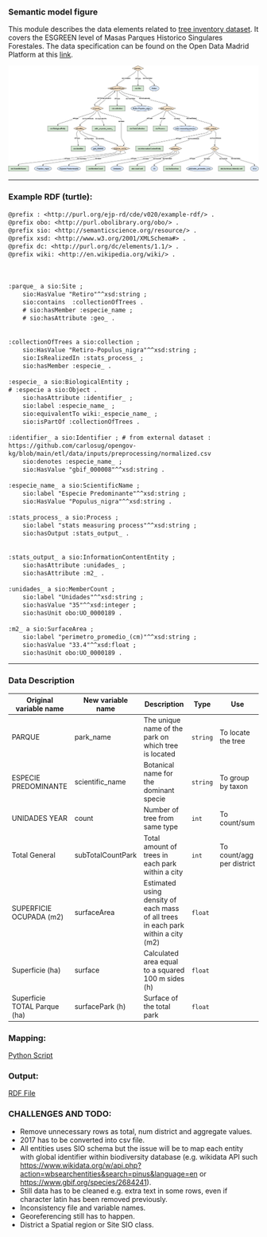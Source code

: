 ### Semantic model figure

This module describes the data elements related to [tree inventory dataset](https://github.com/carlosug/opengov-kg/blob/main/etl/data/inputs/preprocessing). It covers the ESGREEN level of Masas Parques Historico Singulares Forestales. The data specification can be found on the Open Data Madrid Platform at this [link](https://datos.madrid.es/FWProjects/egob/Catalogo/MedioAmbiente/ZonasVerdes/ficheros/Estructura_DS_Masas.pdf).


<p align="center">
    <a href="../images/arbolado_5.png" target="_blank">
        <img src="../images/arbolado_5.png">
    </a>
</p>

***

### Example RDF (turtle):

```ttl
@prefix : <http://purl.org/ejp-rd/cde/v020/example-rdf/> .
@prefix obo: <http://purl.obolibrary.org/obo/> . 
@prefix sio: <http://semanticscience.org/resource/> .
@prefix xsd: <http://www.w3.org/2001/XMLSchema#> .
@prefix dc: <http://purl.org/dc/elements/1.1/> .
@prefix wiki: <http://en.wikipedia.org/wiki/> .



:parque_ a sio:Site ;
    sio:HasValue "Retiro"^^xsd:string ;
    sio:contains  :collectionOfTrees .
    # sio:hasMember :especie_name ;
    # sio:hasAttribute :geo_ .


:collectionOfTrees a sio:collection ;
    sio:HasValue "Retiro-Populus_nigra"^^xsd:string ;
    sio:IsRealizedIn :stats_process_ ;
    sio:hasMember :especie_ .

:especie_ a sio:BiologicalEntity ;
# :especie a sio:Object .
    sio:hasAttribute :identifier_ ;
    sio:label :especie_name_ ;
    sio:equivalentTo wiki:_especie_name_ ;
    sio:isPartOf :collectionOfTrees .

:identifier_ a sio:Identifier ; # from external dataset : https://github.com/carlosug/opengov-kg/blob/main/etl/data/inputs/preprocessing/normalized.csv
    sio:denotes :especie_name_ ;
    sio:HasValue "gbif_000008"^^xsd:string .

:especie_name_ a sio:ScientificName ;
    sio:label "Especie Predominante"^^xsd:string ;
    sio:HasValue "Populus_nigra"^^xsd:string .

:stats_process_ a sio:Process ;
    sio:label "stats measuring process"^^xsd:string ;
    sio:hasOutput :stats_output_ .


:stats_output_ a sio:InformationContentEntity ;
    sio:hasAttribute :unidades_ ;
    sio:hasAttribute :m2_ .

:unidades_ a sio:MemberCount ;
    sio:label "Unidades"^^xsd:string ;
    sio:hasValue "35"^^xsd:integer ;
    sio:hasUnit obo:UO_0000189 .

:m2_ a sio:SurfaceArea ;
    sio:label "perimetro_promedio_(cm)"^^xsd:string ;
    sio:hasValue "33.4"^^xsd:float ;
    sio:hasUnit obo:UO_0000189 .

```

***

### Data Description
  
| Original variable name       | New variable name | Description                                                  | Type   | Use                       |
| ---------------------------- | ----------------- | ------------------------------------------------------------ | ------ | ------------------------- |
| PARQUE                       | park_name         | The unique name of the park on which tree is located         | `string` | To locate the tree        |
| ESPECIE PREDOMINANTE         | scientific_name   | Botanical name for the dominant specie                       | `string` | To group by taxon         |
| UNIDADES YEAR                | count             | Number of tree from same type                                | `int`    | To count/sum              |
| Total General                | subTotalCountPark | Total amount of trees in each park within a city             | `int`    | To count/agg per district |
| SUPERFICIE OCUPADA (m2)      | surfaceArea       | Estimated using density of each mass of all trees in each park within a city (m2) | `float`  |                           |
| Superficie (ha)              | surface           | Calculated area equal to a squared 100 m sides (h)           | `float`  |                           |
| Superficie TOTAL Parque (ha) | surfacePark (h)   | Surface of the total park                                    | `float`  |                           |

### Mapping:
[Python Script](https://github.com/carlosug/opengov-kg/blob/main/etl/generate_rdf5.py)
### Output:
[RDF File](https://github.com/carlosug/opengov-kg/blob/main/etl/outputs/rdflib-output5.ttl)

### CHALLENGES AND TODO:
* Remove unnecessary rows as total, num district and aggregate values.
* 2017 has to be converted into csv file.
* All entities uses SIO schema but the issue will be to map each entity with global identifier within biodiversity database (e.g. wikidata API such https://www.wikidata.org/w/api.php?action=wbsearchentities&search=pinus&language=en or https://www.gbif.org/species/2684241).
* Still data has to be cleaned e.g. extra text in some rows, even if character latin has been removed previously.
* Inconsistency file and variable names.
* Georeferencing still has to happen.
* District a Spatial region or Site SIO class.
